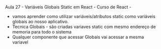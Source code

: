 Aula 27 - Variáveis Globais Static em React - Curso de React - 

-  vamos aprender como utilizar variáveis/atributos static como variáveis globais ao nosso aplicativo.
- Tecnica Globais - são criadas variaves static com mesmo endereço de memoria para todo o sistema 
- Qualquer componente que acessar Globais vai acessar a mesma variavel